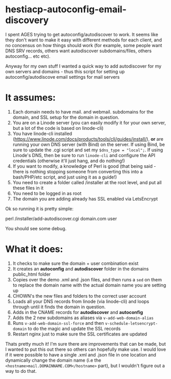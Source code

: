 # hestiacp-autoconfig-email-discovery

I spent AGES trying to get autoconfig/autodiscover to work. It seems like they don't want to make it easy with different methods for each client, and no concensus on how things should work (for example, some people want DNS SRV records, others want autodiscover subdomains/files, others autoconfig... etc etc).

Anyway for my own stuff I wanted a quick way to add autodiscover for my own servers and domains - thus this script for setting up autoconfig/autodiscove email settings for mail servers

# It assumes:

1) Each domain needs to have mail. and webmail. subdomains for the domain, and SSL setup for the domain in question.
2) You are on a Linode server (you can easily modify it for your own server, but a lot of the code is based on linode-cli)
3) You have linode-cli installed (https://www.linode.com/docs/products/tools/cli/guides/install/), **or** are running your own DNS server (with Bind) on the server. If using Bind, be sure to update the .cgi script and set my `$dns_type = "local";`. If using Linode's DNS, then be sure to run `linode-cli` and configure the API credentials (otherwise it'll just hang, and do nothing!)
6) If you want to modify, a knowledge of Perl is good (that being said - there is nothing stopping someone from converting this into a bash/PHP/etc script, and just using it as a guide!)
7) You need to create a folder called /installer at the root level, and put all these files in it
8) You need to be logged in as root
9) The domain you are adding already has SSL enabled via LetsEncrypt 

Ok so running it is pretty simple:

perl /installer/add-autodiscover.cgi domain.com user

You should see some debug. 

# What it does:

1) It checks to make sure the domain + user combination exist
2) It creates an **autoconfig** and **autodiscover** folder in the domains public_html folder
3) Copies over the demo .xml and .json files, and then runs a `sed` on them to replace the domain name with the actual domain name you are setting up
4) CHOWN's the new files and folders to the correct user account
5) Loads all your DNS records from linode (via linode-cli) and loops through until it finds the domain in question.
6) Adds in the CNAME records for **autodiscover** and **autoconfig**
7) Adds the 2 new subdomains as aliases via `v-add-web-domain-alias`
8) Runs `v-add-web-domain-ssl-force` and then `v-schedule-letsencrypt-domain` to do the magic and update the SSL records 
9) Restart nginx just to make sure the SSL certificates are updated

Thats pretty much it! I'm sure there are improvements that can be made, but I wanted to put this out there so others can hopefully make use. I would love if it were possible to have a single .xml and .json file in one location and dynamically change the domain name (i.e the `<hostname>mail.DOMAINNAME.COM</hostname>` part), but I wouldn't figure out a way to do that.

